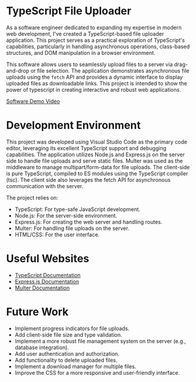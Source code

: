 # TypeScript File Uploader

As a software engineer dedicated to expanding my expertise in modern web development, I've created a TypeScript-based file uploader application. This project serves as a practical exploration of TypeScript's capabilities, particularly in handling asynchronous operations, class-based structures, and DOM manipulation in a browser environment.

This software allows users to seamlessly upload files to a server via drag-and-drop or file selection. The application demonstrates asynchronous file uploads using the `fetch` API and provides a dynamic interface to display uploaded files as downloadable links. This project is intended to show the power of typescript in creating interactive and robust web applications.

[Software Demo Video](http://)

# Development Environment

This project was developed using Visual Studio Code as the primary code editor, leveraging its excellent TypeScript support and debugging capabilities. The application utilizes Node.js and Express.js on the server side to handle file uploads and serve static files. Multer was used as the middleware to manage multipart/form-data for file uploads. The client-side is pure TypeScript, compiled to ES modules using the TypeScript compiler (tsc). The client side also leverages the fetch API for asynchronous communication with the server.

The project relies on:

* TypeScript: For type-safe JavaScript development.
* Node.js: For the server-side environment.
* Express.js: For creating the web server and handling routes.
* Multer: For handling file uploads on the server.
* HTML/CSS: For the user interface.

# Useful Websites

-   [TypeScript Documentation](https://www.typescriptlang.org/docs/)
-   [Express.js Documentation](https://expressjs.com/en/api.html)
-   [Multer Documentation](https://github.com/expressjs/multer)

# Future Work

-   Implement progress indicators for file uploads.
-   Add client-side file size and type validation.
-   Implement a more robust file management system on the server (e.g., database integration).
-   Add user authentication and authorization.
-   Add functionality to delete uploaded files.
-   Implement a download manager for multiple files.
-   Improve the CSS for a more responsive and user-friendly interface.